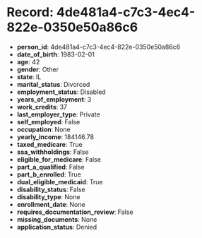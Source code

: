 # Record: 4de481a4-c7c3-4ec4-822e-0350e50a86c6

- **person_id**: 4de481a4-c7c3-4ec4-822e-0350e50a86c6
- **date_of_birth**: 1983-02-01
- **age**: 42
- **gender**: Other
- **state**: IL
- **marital_status**: Divorced
- **employment_status**: Disabled
- **years_of_employment**: 3
- **work_credits**: 37
- **last_employer_type**: Private
- **self_employed**: False
- **occupation**: None
- **yearly_income**: 184146.78
- **taxed_medicare**: True
- **ssa_withholdings**: False
- **eligible_for_medicare**: False
- **part_a_qualified**: False
- **part_b_enrolled**: True
- **dual_eligible_medicaid**: True
- **disability_status**: False
- **disability_type**: None
- **enrollment_date**: None
- **requires_documentation_review**: False
- **missing_documents**: None
- **application_status**: Denied